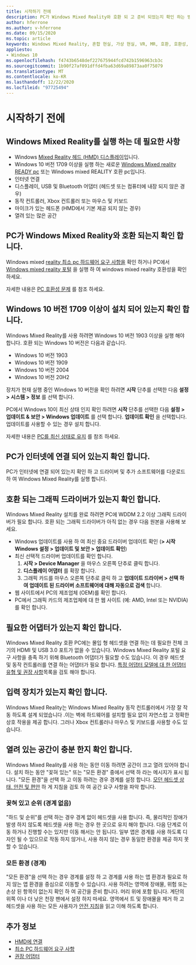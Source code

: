 ```yaml
---
title: 시작하기 전에
description: PC가 Windows Mixed Reality와 호환 되 고 준비 되었는지 확인 하는 방법입니다.
author: hferrone
ms.author: v-hferrone
ms.date: 09/15/2020
ms.topic: article
keywords: Windows Mixed Reality, 혼합 현실, 가상 현실, VR, MR, 호환, 호환성, 시작, 설정, PC, 시스템 요구 사항
appliesto:
- Windows 10
ms.openlocfilehash: f4743b6548def227675944fcd742b1596963cb3c
ms.sourcegitcommit: 1b90f27af091dffd4fba63d69a89873aa0f75079
ms.translationtype: MT
ms.contentlocale: ko-KR
ms.lasthandoff: 12/22/2020
ms.locfileid: "97725494"
---
```

# <a name="before-you-start"></a>시작하기 전에

## <a name="what-youll-need-to-run-windows-mixed-reality"></a>Windows Mixed Reality를 실행 하는 데 필요한 사항

* Windows [Mixed Reality 헤드 (HMD) 디스플레이](https://www.microsoft.com/en-us/windows/windows-mixed-reality-devices)입니다.
* Windows 10 버전 1709 이상을 실행 하는 새로운 [Windows Mixed reality READY pc](https://support.microsoft.com/en-us/help/4039260/windows-10-mixed-reality-pc-hardware-guidelines) 또는 Windows mixed REALITY 호환 pc입니다.
* 인터넷 연결
* 디스플레이, USB 및 Bluetooth 어댑터 (헤드셋 또는 컴퓨터에 내장 되지 않은 경우)
* 동작 컨트롤러, Xbox 컨트롤러 또는 마우스 및 키보드
* 마이크가 있는 헤드폰 (HMD에서 기본 제공 되지 않는 경우)
* 열려 있는 많은 공간

## <a name="make-sure-your-pc-is-compatible-with-windows-mixed-reality"></a>PC가 Windows Mixed Reality와 호환 되는지 확인 합니다.

Windows mixed [reality 최소 pc 하드웨어 요구 사항을](windows-mixed-reality-minimum-pc-hardware-compatibility-guidelines.md) 확인 하거나 PC에서 [Windows mixed reality 포털](install-windows-mixed-reality.md#launch-mixed-reality-portal) 을 실행 하 여 windows mixed reality 호환성을 확인 하세요.

자세한 내용은 [PC 호환성 문제](https://support.microsoft.com/help/4045777/windows-10-get-help-with-pc-compatibility-in-windows-mixed-reality) 를 참조 하세요.

## <a name="make-sure-you-have-the-windows-10-version-1709-or-newer-installed"></a>Windows 10 버전 1709 이상이 설치 되어 있는지 확인 합니다.

Windows Mixed Reality를 사용 하려면 Windows 10 버전 1903 이상을 실행 해야 합니다. 호환 되는 Windows 10 버전은 다음과 같습니다.

* Windows 10 버전 1903
* Windows 10 버전 1909
* Windows 10 버전 2004
* Windows 10 버전 20H2

장치가 현재 실행 중인 Windows 10 버전을 확인 하려면 **시작** 단추를 선택한 다음 **설정 > 시스템 > 정보** 를 선택 합니다.

PC에서 Windows 10이 최신 상태 인지 확인 하려면 **시작** 단추를 선택한 다음 **설정 > 업데이트 & 보안 > Windows 업데이트** 를 선택 합니다.  **업데이트 확인** 을 선택합니다. 업데이트를 사용할 수 있는 경우 설치 합니다.

자세한 내용은 [PC를 최신 상태로 유지](https://support.microsoft.com/help/12373/windows-update-faq) 를 참조 하세요.

## <a name="make-sure-your-pc-is-connected-to-the-internet"></a>PC가 인터넷에 연결 되어 있는지 확인 합니다.

PC가 인터넷에 연결 되어 있는지 확인 하 고 드라이버 및 추가 소프트웨어를 다운로드 하 여 Windows Mixed Reality를 실행 합니다.

## <a name="make-sure-you-have-a-compatible-graphics-driver"></a>호환 되는 그래픽 드라이버가 있는지 확인 합니다.

Windows Mixed Reality 설치를 완료 하려면 PC에 WDDM 2.2 이상 그래픽 드라이버가 필요 합니다. 호환 되는 그래픽 드라이버가 아직 없는 경우 다음 원본을 사용해 보세요.

* Windows 업데이트를 사용 하 여 최신 중요 드라이버 업데이트 확인 (**> 시작 Windows 설정 > 업데이트 및 보안 > 업데이트 확인**)
* 최신 선택적 드라이버 업데이트를 확인 합니다.
    1. **시작 > Device Manager** 을 마우스 오른쪽 단추로 클릭 합니다.
    2. **디스플레이 어댑터** 를 확장 합니다.
    3. 그래픽 카드를 마우스 오른쪽 단추로 클릭 하 고 **업데이트 드라이버 > 선택 하 여 업데이트 된 드라이버 소프트웨어에 대해 자동으로 검색** 합니다.
* 웹 사이트에서 PC의 제조업체 (OEM)를 확인 합니다.
* PC에서 그래픽 카드의 제조업체에 대 한 웹 사이트 (예: AMD, Intel 또는 NVIDIA)를 확인 합니다.

## <a name="make-sure-that-you-have-any-required-adapters"></a>필요한 어댑터가 있는지 확인 합니다.

Windows Mixed Reality 호환 PC에는 몰입 형 헤드셋을 연결 하는 데 필요한 전체 크기의 HDMI 및 USB 3.0 포트가 없을 수 있습니다. Windows Mixed Reality 포털 요구 사항을 충족 하기 위해 Bluetooth 어댑터가 필요할 수도 있습니다.  이 경우 헤드셋 및 동작 컨트롤러를 연결 하는 어댑터가 필요 합니다. [특정 어댑터 모델에 대 한 어댑터 유형 및 권장 사항](recommended-adapters-for-windows-mixed-reality-capable-pcs.md)목록을 검토 해야 합니다.

## <a name="make-sure-that-you-have-input-devices"></a>입력 장치가 있는지 확인 합니다.

Windows Mixed Reality는 Windows Mixed Reality 동작 컨트롤러에서 가장 잘 작동 하도록 설계 되었습니다 .이는 벽에 하드웨어를 설치할 필요 없이 자연스럽 고 정확한 상호 작용을 제공 합니다. 그러나 Xbox 컨트롤러나 마우스 및 키보드를 사용할 수도 있습니다.

## <a name="make-sure-that-you-have-a-large-open-space"></a>열려 있는 공간이 충분 한지 확인 합니다.

Windows Mixed Reality를 사용 하는 동안 이동 하려면 공간이 크고 열려 있어야 합니다.  설치 하는 동안 "꽂혀 있는" 또는 "모든 환경" 중에서 선택 하 라는 메시지가 표시 됩니다. "모든 환경"을 선택 하 고 이동 하려는 경우 경계를 설정 합니다. [모던 헤드셋 상태, 안전 및 편안](wmr-health-safety-comfort.md) 하 게 지침을 검토 하 여 공간 요구 사항을 파악 합니다.

### <a name="seated-and-standing-no-boundary"></a>꽂혀 있고 순위 (경계 없음)

"하드 및 순위"를 선택 하는 경우 경계 없이 헤드셋을 사용 합니다. 즉, 물리적인 장애가 발생 하지 않도록 헤드셋을 사용 하는 경우 한 곳으로 유지 해야 합니다. 다음 단계로 이동 하거나 진행할 수는 있지만 이동 해서는 안 됩니다. 일부 앱은 경계를 사용 하도록 디자인 될 수 있으므로 작동 하지 않거나, 사용 하지 않는 경우 동일한 환경을 제공 하지 못할 수 있습니다.

### <a name="all-experiences-boundary"></a>모든 환경 (경계)

"모든 환경"을 선택 하는 경우 경계를 설정 하 고 경계를 사용 하는 앱 환경과 필요로 하지 않는 앱 환경을 중심으로 이동할 수 있습니다. 사용 하려는 영역에 장애물, 위험 또는 손상 된 항목이 없는지 확인 하 여 공간을 준비 합니다. 머리 위에 포함 됩니다. 계단의 위쪽 이나 더 낮은 천장 팬에서 설정 하지 마세요. 영역에서 트 및 장애물을 제거 하 고 헤드셋을 사용 하는 모든 사용자가 [안전 지침](https://support.microsoft.com/en-us/help/4039969/windows-10-mixed-reality-immersive-headset-health-safety-comfort)을 읽고 이해 하도록 합니다.

## <a name="see-also"></a>추가 정보

* [HMD에 연결](plug-in-your-headset.md)
* [최소 PC 하드웨어 요구 사항](windows-mixed-reality-minimum-pc-hardware-compatibility-guidelines.md)
* [권장 어댑터](recommended-adapters-for-windows-mixed-reality-capable-pcs.md)